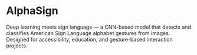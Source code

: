 # AlphaSign
Deep learning meets sign language — a CNN-based model that detects and classifies American Sign Language alphabet gestures from images. Designed for accessibility, education, and gesture-based interaction projects.

